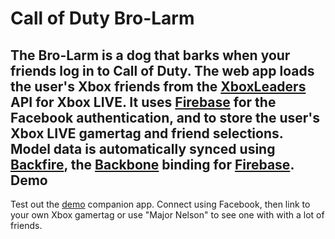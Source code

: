Call of Duty Bro-Larm
=====================
The Bro-Larm is a dog that barks when your friends log in to Call of Duty. The web app loads the user's Xbox friends from the [XboxLeaders](http://www.xboxleaders.com/) API for Xbox LIVE. It uses [Firebase](http://www.firebase.com/) for the Facebook authentication, and to store the user's Xbox LIVE gamertag and friend selections. Model data is automatically synced using [Backfire](https://github.com/firebase/backfire), the [Backbone](http://backbonejs.org) binding for [Firebase](http://www.firebase.com/).
Demo
----
Test out the [demo](http://bro-larm-app.herokuapp.com/) companion app. Connect using Facebook, then link to your own Xbox gamertag or use "Major Nelson" to see one with with a lot of friends.
